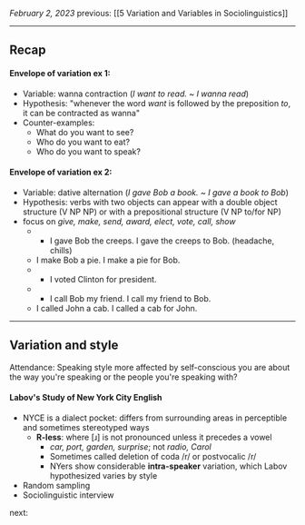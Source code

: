 *February 2, 2023*
previous: [[5 Variation and Variables in Sociolinguistics]]

---

## Recap

#### Envelope of variation ex 1:
- Variable: wanna contraction (*I want to read. ~ I wanna read*)
- Hypothesis: "whenever the word *want* is followed by the preposition *to*, it can be contracted as wanna"
- Counter-examples:
	- What do you want to see?
	- Who do you want to eat?
	- Who do you want to speak?
#### Envelope of variation ex 2:
- Variable: dative alternation (*I gave Bob a book. ~ I gave a book to Bob*)
- Hypothesis: verbs with two objects can appear with a double object structure (V NP NP) or with a prepositional structure (V NP to/for NP)
- focus on *give, make, send, award, elect, vote, call, show*
	- * I gave Bob the creeps. I gave the creeps to Bob. (headache, chills)
	- I make Bob a pie. I make a pie for Bob.
	- * I voted Clinton for president.
	- * I call Bob my friend. I call my friend to Bob.
	- I called John a cab. I called a cab for John.

---

## Variation and style

Attendance: Speaking style more affected by self-conscious you are about the way you're speaking or the people you're speaking with?

#### Labov's Study of New York City English
- NYCE is a dialect pocket: differs from surrounding areas in perceptible and sometimes stereotyped ways
	- **R-less**: where [ɹ] is not pronounced unless it precedes a vowel
		- *car, port, garden, surprise*; not *radio, Carol*
		- Sometimes called deletion of coda /r/ or postvocalic /r/
		- NYers show considerable **intra-speaker** variation, which Labov hypothesized varies by style
- Random sampling
- Sociolinguistic interview



next: